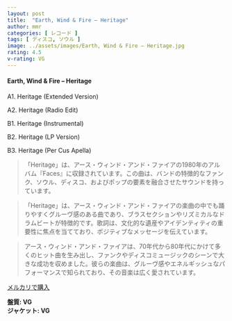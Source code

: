 ```yaml
---
layout: post
title:  "Earth, Wind & Fire – Heritage"
author: mmr
categories: [ レコード ]
tags: [ ディスコ, ソウル ]
image: ../assets/images/Earth, Wind & Fire – Heritage.jpg
rating: 4.5
v-rating: VG
---
```


#### Earth, Wind & Fire – Heritage

A1. Heritage (Extended Version)

A2. Heritage (Radio Edit)

B1. Heritage (Instrumental)

B2. Heritage (LP Version)

B3. Heritage (Per Cus Apella)

> 「Heritage」は、アース・ウィンド・アンド・ファイアの1980年のアルバム『Faces』に収録されています。この曲は、バンドの特徴的なファンク、ソウル、ディスコ、およびポップの要素を融合させたサウンドを持っています。

> 「Heritage」は、アース・ウィンド・アンド・ファイアの楽曲の中でも踊りやすくグルーヴ感のある曲であり、ブラスセクションやリズミカルなドラムビートが特徴的です。歌詞は、文化的な遺産やアイデンティティの重要性に焦点を当てており、ポジティブなメッセージを伝えています。

> アース・ウィンド・アンド・ファイアは、70年代から80年代にかけて多くのヒット曲を生み出し、ファンクやディスコミュージックのシーンで大きな成功を収めました。彼らの楽曲は、グルーヴ感やエネルギッシュなパフォーマンスで知られており、その音楽は広く愛されています。

[メルカリで購入](https://jp.mercari.com/item/m24587506039)


<div class="mt-4 mb-4 d-flex align-items-center">
<strong class="mr-1">盤質: VG</strong>
</div>
<div class="mt-4 mb-4 d-flex align-items-center">
<strong class="mr-1">ジャケット: VG</strong>
</div>